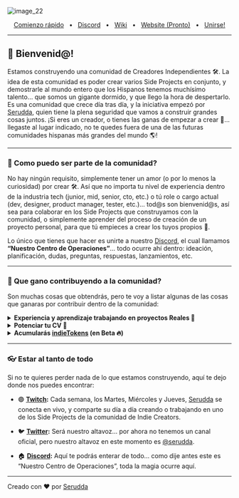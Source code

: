 ![image_22](https://user-images.githubusercontent.com/10075532/227379966-f688681c-ea72-44e3-afb9-357b4c05178d.png)


<div align="center">
  <a href="https://github.com/Indie-Creator-Community/indie-creators-community/wiki/1-%C2%B7-Bienvenid@-%F0%9F%91%8B" target="_blank">Comienzo rápido</a>
  <span>&nbsp;&nbsp;•&nbsp;&nbsp;</span>
  <a href="https://discord.gg/Qncuxgcgsn" target="_blank">Discord</a>
  <span>&nbsp;&nbsp;•&nbsp;&nbsp;</span>
  <a href="https://github.com/Indie-Creator-Community/indie-creators-community/wiki/1-%C2%B7-Bienvenid@-%F0%9F%91%8B" target="_blank">Wiki</a>
  <span>&nbsp;&nbsp;•&nbsp;&nbsp;</span>
  <a href="https://discord.gg/Qncuxgcgsn" target="_blank">Website (Pronto)</a>
  <span>&nbsp;&nbsp;•&nbsp;&nbsp;</span>
  <a href="https://discord.gg/Qncuxgcgsn" target="_blank">Unirse!</a>
  <br />
  <hr />
</div>

## 👋 Bienvenid@!

Estamos construyendo una comunidad de Creadores Independientes 🛠️. La idea de esta comunidad es poder crear varios Side Projects en conjunto, y demostrarle al mundo entero que los Hispanos tenemos muchísimo talento… que somos un gigante dormido, y que llego la hora de despertarlo.
Es una comunidad que crece día tras día, y la iniciativa empezó por [Serudda](https://twitter.com/serudda), quien tiene la plena seguridad que vamos a construir grandes cosas juntos. ¡Si eres un creador, o tienes las ganas de empezar a crear 🚀… llegaste al lugar indicado, no te quedes fuera de una de las futuras comunidades hispanas más grandes del mundo 🌎!

-----

### 🍿 Como puedo ser parte de la comunidad?

No hay ningún requisito, simplemente tener un amor (o por lo menos la curiosidad) por crear 🛠️. Así que no importa tu nivel de experiencia dentro de la industria tech (junior, mid, senior, cto, etc.) o tú role o cargo actual (dev, designer, product manager, tester, etc.)… tod@s son bienvenid@s, así sea para colaborar en los Side Projects que construyamos con la comunidad, o simplemente aprender del proceso de creación de un proyecto personal, para que tú empieces a crear los tuyos propios 🥳.

Lo único que tienes que hacer es unirte a nuestro [Discord](https://discord.gg/Qncuxgcgsn), el cual llamamos **“Nuestro Centro de Operaciones”**… todo ocurre ahí dentro: ideación, planificación, dudas, preguntas, respuestas, lanzamientos, etc.

-----

### 🦦 Que gano contribuyendo a la comunidad?

Son muchas cosas que obtendrás, pero te voy a listar algunas de las cosas que ganaras por contribuir dentro de la comunidad:

<details> 
	<summary><strong>Experiencia y aprendizaje trabajando en proyectos Reales 🦆</strong></summary>
	<p>Aprenderás todo el flujo de creación de un Side Project digital (búsqueda de problemas a resolver, buscar una solución a dicho problema, construir una solución en menos de 2 semanas, lanzar al mundo tu solución, evaluar si tu solución es valiosa y resuelve el problema real que están teniendo tus usuarios, he iterar rápidamente para darle valor constante a tus usuarios, y lograr así llegar a más personas).</p>

</details>


<details> 
	<summary><strong>Potenciar tu CV 📄</strong></summary>	
	<p>Podrás poner en tu CV o LinkedIn que haces parte de la comunidad, y que has aportado en uno o varios Proyectos REALES… Serudda daría su aval de que eres miembro activo y que colaboras activamente en uno o varios proyectos.</p>

</details>

<details> 
	<summary><strong>Acumularás <a href="https://github.com/Indie-Creator-Community/indie-creators-community/wiki/2-%C2%B7-Recompensas-%F0%9F%92%8E#que-son-los-indietokens">indieTokens</a> (en Beta 🔥)</strong></summary>
	<p>Nuestra moneda virtual, que ayuda a mostrarle a los demás miembros de la comunidad todo el aporte que has brindado. Más adelante, cuando incluyamos una “Tienda” virtual, la idea es que puedas canjear tus indieTokens por items de la tienda, e.j. una suscripción anual en Platzi o Coursera, una mentoría 1:1 de 1 hora con Serudda, algún periférico que necesites cambiar (mouse, teclado, etc.) <strong>OJO: todo esto depende de si el Side Project en el que has contribuido, está generando ingresos reales. Te invito a leer un poco más sobre las <a href="https://github.com/Indie-Creator-Community/indie-creators-community/wiki/2-%C2%B7-Recompensas-%F0%9F%92%8E">Recompensas</a>. </strong></p>

</details>

-----

### 👓 Estar al tanto de todo

Si no te quieres perder nada de lo que estamos construyendo, aquí te dejo donde nos puedes encontrar:

- 🟣 **[Twitch](https://www.twitch.tv/serudda):** Cada semana, los Martes, Miércoles y Jueves, [Serudda](https://www.twitch.tv/serudda) se conecta en vivo, y comparte su día a día creando o trabajando en uno de los Side Projects de la comunidad de Indie Creators.

- 🐦 **[Twitter](https://twitter.com/serudda):** Será nuestro altavoz… por ahora no tenemos un canal oficial, pero nuestro altavoz en este momento es [@serudda](https://twitter.com/serudda).

- 🏠 **[Discord](https://discord.gg/Qncuxgcgsn):** Aquí te podrás enterar de todo… como dije antes este es “Nuestro Centro de Operaciones”, toda la magia ocurre aquí.


---


Creado con ❤️ por [Serudda](https://www.twitter.com/serudda)
